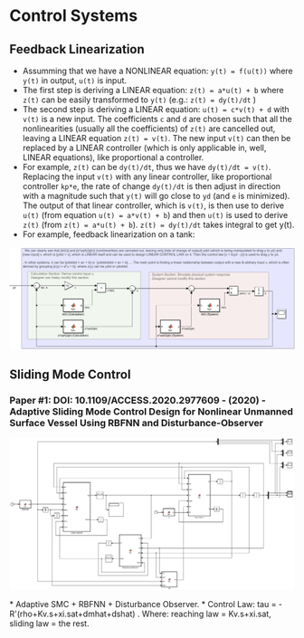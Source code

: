 # Control Systems

## Feedback Linearization
* Assumming that we have a NONLINEAR equation: `y(t) = f(u(t))` where `y(t)` in output, `u(t)` is input.
* The first step is deriving a LINEAR equation: `z(t) = a*u(t) + b` where `z(t)` can be easily transformed to `y(t)` (e.g.: `z(t) = dy(t)/dt` )
* The second step is deriving a LINEAR equation: `u(t) = c*v(t) + d` with `v(t)` is a new input. The coefficients `c` and `d` are chosen such that all the nonlinearities (usually all the coefficients) of `z(t)` are cancelled out, leaving a LINEAR equation `z(t) = v(t)`. The new input `v(t)` can then be replaced by a LINEAR controller (which is only applicable in, well, LINEAR equations), like proportional a controller. 
* For example, `z(t)` can be `dy(t)/dt`, thus we have `dy(t)/dt = v(t)`. Replacing the input `v(t)` with any linear controller, like proportional controller `kp*e`, the rate of change `dy(t)/dt` is then adjust in direction with a magnitude such that `y(t)` will go close to `yd` (and `e` is minimized). The output of that linear controller, which is `v(t)`, is then use to derive `u(t)` (from equation `u(t) = a*v(t) + b`) and then `u(t)` is used to derive `z(t)` (from `z(t) = a*u(t) + b`). `z(t) = dy(t)/dt` takes integral to get y(t).
* For example, feedback linearization on a tank:


<p align="center">
  <img  src="images/fb_lin_tank.png">
</p>

## Sliding Mode Control

### Paper #1: DOI: 10.1109/ACCESS.2020.2977609 - (2020) - Adaptive Sliding Mode Control Design for Nonlinear Unmanned Surface Vessel Using RBFNN and Disturbance-Observer
<p align="center">
  <img  src="images/cybershipII_nonlin_ASMC_RBFNN_1.png">
</p>
* Adaptive SMC + RBFNN + Disturbance Observer.
* Control Law: tau = -R'(rho+Kv.s+xi.sat+dmhat+dshat) . Where: reaching law = Kv.s+xi.sat, sliding law = the rest.





